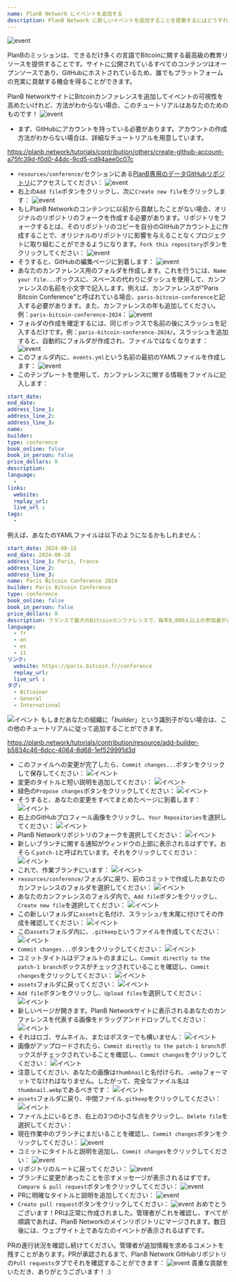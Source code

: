 ```yaml
---
name: PlanB Network にイベントを追加する
description: PlanB Network に新しいイベントを追加することを提案するにはどうすればよいですか?
---
```

![event](assets/cover.webp)

PlanBのミッションは、できるだけ多くの言語でBitcoinに関する最高級の教育リソースを提供することです。サイトに公開されているすべてのコンテンツはオープンソースであり、GitHubにホストされているため、誰でもプラットフォームの充実に貢献する機会を得ることができます。

PlanB NetworkサイトにBitcoinカンファレンスを追加してイベントの可視性を高めたいけれど、方法がわからない場合、このチュートリアルはあなたのためのものです！
![event](assets/01.webp)
- まず、GitHubにアカウントを持っている必要があります。アカウントの作成方法がわからない場合は、詳細なチュートリアルを用意しています。

https://planb.network/tutorials/contribution/others/create-github-account-a75fc39d-f0d0-44dc-9cd5-cd94aee0c07c


- `resources/conference/`セクションにある[PlanB専用のデータGitHubリポジトリ](https://github.com/PlanB-Network/bitcoin-educational-content/tree/dev/resources/conference)にアクセスしてください：
![event](assets/02.webp)
- 右上の`Add file`ボタンをクリックし、次に`Create new file`をクリックします：
![event](assets/03.webp)
- もしPlanB Networkのコンテンツに以前から貢献したことがない場合、オリジナルのリポジトリのフォークを作成する必要があります。リポジトリをフォークするとは、そのリポジトリのコピーを自分のGitHubアカウント上に作成することで、オリジナルのリポジトリに影響を与えることなくプロジェクトに取り組むことができるようになります。`Fork this repository`ボタンをクリックしてください：
![event](assets/04.webp)
- そうすると、GitHubの編集ページに到着します：
![event](assets/05.webp)
- あなたのカンファレンス用のフォルダを作成します。これを行うには、`Name your file...`ボックスに、スペースの代わりにダッシュを使用して、カンファレンスの名前を小文字で記入します。例えば、カンファレンスが"Paris Bitcoin Conference"と呼ばれている場合、`paris-bitcoin-conference`と記入する必要があります。また、カンファレンスの年も追加してください。例：`paris-bitcoin-conference-2024`：
![event](assets/06.webp)
- フォルダの作成を確定するには、同じボックスで名前の後にスラッシュを記入するだけです。例：`paris-bitcoin-conference-2024/`。スラッシュを追加すると、自動的にフォルダが作成され、ファイルではなくなります：
![event](assets/07.webp)
- このフォルダ内に、`events.yml`という名前の最初のYAMLファイルを作成します：
![event](assets/08.webp)
- このテンプレートを使用して、カンファレンスに関する情報をファイルに記入します：

```yaml
start_date:
end_date:
address_line_1:
address_line_2: 
address_line_3: 
name:
builder:
type: conference
book_online: false
book_in_person: false
price_dollars: 0
description:
language: 
  - 
links:
  website:
  replay_url:    
  live_url :
tags: 
  - 
```

例えば、あなたのYAMLファイルは以下のようになるかもしれません：

```yaml
start_date: 2024-08-15
end_date: 2024-08-18
address_line_1: Paris, France
address_line_2: 
address_line_3: 
name: Paris Bitcoin Conference 2024
builder: Paris Bitcoin Conference
type: conference
book_online: false
book_in_person: false
price_dollars: 0
description: フランスで最大のBitcoinカンファレンスで、毎年8,000人以上の参加者がいます！
language:
  - fr
  - en
  - es
  - it
リンク:
  website: https://paris.bitcoin.fr/conference
  replay_url:
  live_url :
タグ: 
  - Bitcoiner
  - General
  - International
```
![イベント](assets/09.webp)
もしまだあなたの組織に「*builder*」という識別子がない場合は、この他のチュートリアルに従って追加することができます。

https://planb.network/tutorials/contribution/resource/add-builder-b5834c46-6dcc-4064-8d68-1ef529991d3d



- このファイルへの変更が完了したら、`Commit changes...`ボタンをクリックして保存してください：
![イベント](assets/10.webp)
- 変更のタイトルと短い説明を追加してください：
![イベント](assets/11.webp)
- 緑色の`Propose changes`ボタンをクリックしてください：
![イベント](assets/12.webp)
- そうすると、あなたの変更をすべてまとめたページに到着します：
![イベント](assets/13.webp)
- 右上のGitHubプロフィール画像をクリックし、`Your Repositories`を選択してください：
![イベント](assets/14.webp)
- PlanB Networkリポジトリのフォークを選択してください：
![イベント](assets/15.webp)
- 新しいブランチに関する通知がウィンドウの上部に表示されるはずです。おそらく`patch-1`と呼ばれています。それをクリックしてください：
![イベント](assets/16.webp)
- これで、作業ブランチにいます：
![イベント](assets/17.webp)
- `resources/conference/`フォルダに戻り、前のコミットで作成したあなたのカンファレンスのフォルダを選択してください：
![イベント](assets/18.webp)
- あなたのカンファレンスのフォルダ内で、`Add file`ボタンをクリックし、`Create new file`を選択してください：
![イベント](assets/19.webp)
- この新しいフォルダに`assets`と名付け、スラッシュ`/`を末尾に付けてその作成を確認してください：
![イベント](assets/20.webp)
- この`assets`フォルダ内に、`.gitkeep`というファイルを作成してください：
![イベント](assets/21.webp)
- `Commit changes...`ボタンをクリックしてください：
![イベント](assets/22.webp)
- コミットタイトルはデフォルトのままにし、`Commit directly to the patch-1 branch`ボックスがチェックされていることを確認し、`Commit changes`をクリックしてください：
![イベント](assets/23.webp)
- `assets`フォルダに戻ってください：
![イベント](assets/24.webp)
- `Add file`ボタンをクリックし、`Upload files`を選択してください： ![イベント](assets/25.webp)
- 新しいページが開きます。PlanB Networkサイトに表示されるあなたのカンファレンスを代表する画像をドラッグアンドドロップしてください：
![イベント](assets/26.webp)
- それはロゴ、サムネイル、またはポスターでも構いません：
![イベント](assets/27.webp)
- 画像がアップロードされたら、`Commit directly to the patch-1 branch`ボックスがチェックされていることを確認し、`Commit changes`をクリックしてください：
![イベント](assets/28.webp)
- 注意してください、あなたの画像は`thumbnail`と名付けられ、`.webp`フォーマットでなければなりません。したがって、完全なファイル名は`thumbnail.webp`であるべきです：
![イベント](assets/29.webp)
- `assets`フォルダに戻り、中間ファイル`.gitkeep`をクリックしてください：
![イベント](assets/30.webp)
- ファイル上にいるとき、右上の3つの小さな点をクリックし、`Delete file`を選択してください：
- 現在作業中のブランチにまだいることを確認し、`Commit changes`ボタンをクリックしてください：
![event](assets/31.webp)
- コミットにタイトルと説明を追加し、`Commit changes`をクリックしてください：
![event](assets/33.webp)
- リポジトリのルートに戻ってください：
![event](assets/34.webp)
- ブランチに変更があったことを示すメッセージが表示されるはずです。`Compare & pull request`ボタンをクリックしてください：
![event](assets/35.webp)
- PRに明確なタイトルと説明を追加してください：
![event](assets/36.webp)
- `Create pull request`ボタンをクリックしてください：
![event](assets/37.webp)
おめでとうございます！PRは正常に作成されました。管理者がこれを確認し、すべてが順調であれば、PlanB Networkのメインリポジトリにマージされます。数日後には、ウェブサイト上であなたのイベントが表示されるはずです。

PRの進行状況を確認し続けてください。管理者が追加情報を求めるコメントを残すことがあります。PRが承認されるまで、PlanB Network GitHubリポジトリの`Pull requests`タブでそれを確認することができます：
![event](assets/38.webp)
貴重な貢献をいただき、ありがとうございます！ :)


